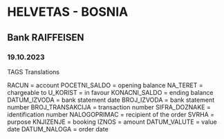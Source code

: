 # HELVETAS - BOSNIA

## Bank RAIFFEISEN

### 19.10.2023

TAGS Translations

RACUN = account
POCETNI_SALDO = opening balance
NA_TERET = chargeable to
U_KORIST = in favour 
KONACNI_SALDO = ending balance 
DATUM_IZVODA = bank statement date
BROJ_IZVODA = bank statement number
BROJ_TRANSAKCIJA = transaction number
SIFRA_DOZNAKE = identification number
NALOGOPRIMAC = recipient of the order
SVRHA = purpose
KNJIZENJE = booking
IZNOS = amount 
DATUM_VALUTE = value date
DATUM_NALOGA = order date
